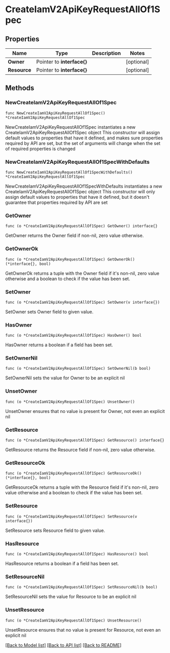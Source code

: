 # CreateIamV2ApiKeyRequestAllOf1Spec

## Properties

Name | Type | Description | Notes
------------ | ------------- | ------------- | -------------
**Owner** | Pointer to **interface{}** |  | [optional] 
**Resource** | Pointer to **interface{}** |  | [optional] 

## Methods

### NewCreateIamV2ApiKeyRequestAllOf1Spec

`func NewCreateIamV2ApiKeyRequestAllOf1Spec() *CreateIamV2ApiKeyRequestAllOf1Spec`

NewCreateIamV2ApiKeyRequestAllOf1Spec instantiates a new CreateIamV2ApiKeyRequestAllOf1Spec object
This constructor will assign default values to properties that have it defined,
and makes sure properties required by API are set, but the set of arguments
will change when the set of required properties is changed

### NewCreateIamV2ApiKeyRequestAllOf1SpecWithDefaults

`func NewCreateIamV2ApiKeyRequestAllOf1SpecWithDefaults() *CreateIamV2ApiKeyRequestAllOf1Spec`

NewCreateIamV2ApiKeyRequestAllOf1SpecWithDefaults instantiates a new CreateIamV2ApiKeyRequestAllOf1Spec object
This constructor will only assign default values to properties that have it defined,
but it doesn't guarantee that properties required by API are set

### GetOwner

`func (o *CreateIamV2ApiKeyRequestAllOf1Spec) GetOwner() interface{}`

GetOwner returns the Owner field if non-nil, zero value otherwise.

### GetOwnerOk

`func (o *CreateIamV2ApiKeyRequestAllOf1Spec) GetOwnerOk() (*interface{}, bool)`

GetOwnerOk returns a tuple with the Owner field if it's non-nil, zero value otherwise
and a boolean to check if the value has been set.

### SetOwner

`func (o *CreateIamV2ApiKeyRequestAllOf1Spec) SetOwner(v interface{})`

SetOwner sets Owner field to given value.

### HasOwner

`func (o *CreateIamV2ApiKeyRequestAllOf1Spec) HasOwner() bool`

HasOwner returns a boolean if a field has been set.

### SetOwnerNil

`func (o *CreateIamV2ApiKeyRequestAllOf1Spec) SetOwnerNil(b bool)`

 SetOwnerNil sets the value for Owner to be an explicit nil

### UnsetOwner
`func (o *CreateIamV2ApiKeyRequestAllOf1Spec) UnsetOwner()`

UnsetOwner ensures that no value is present for Owner, not even an explicit nil
### GetResource

`func (o *CreateIamV2ApiKeyRequestAllOf1Spec) GetResource() interface{}`

GetResource returns the Resource field if non-nil, zero value otherwise.

### GetResourceOk

`func (o *CreateIamV2ApiKeyRequestAllOf1Spec) GetResourceOk() (*interface{}, bool)`

GetResourceOk returns a tuple with the Resource field if it's non-nil, zero value otherwise
and a boolean to check if the value has been set.

### SetResource

`func (o *CreateIamV2ApiKeyRequestAllOf1Spec) SetResource(v interface{})`

SetResource sets Resource field to given value.

### HasResource

`func (o *CreateIamV2ApiKeyRequestAllOf1Spec) HasResource() bool`

HasResource returns a boolean if a field has been set.

### SetResourceNil

`func (o *CreateIamV2ApiKeyRequestAllOf1Spec) SetResourceNil(b bool)`

 SetResourceNil sets the value for Resource to be an explicit nil

### UnsetResource
`func (o *CreateIamV2ApiKeyRequestAllOf1Spec) UnsetResource()`

UnsetResource ensures that no value is present for Resource, not even an explicit nil

[[Back to Model list]](../README.md#documentation-for-models) [[Back to API list]](../README.md#documentation-for-api-endpoints) [[Back to README]](../README.md)


